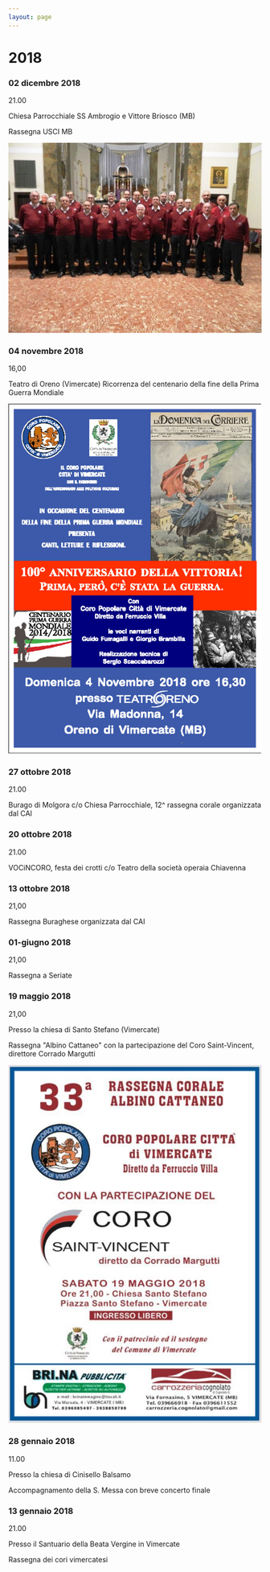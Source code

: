 ```yaml
---
layout: page
---
```


# 2018

### 02 dicembre 2018

21.00

Chiesa Parrocchiale SS Ambrogio e Vittore Briosco (MB)

Rassegna USCI MB

![image0029.jpeg](2018/image0029.jpeg)

### 04 novembre 2018

16,00

Teatro di Oreno (Vimercate) Ricorrenza del centenario della fine della Prima Guerra Mondiale

![image0030.jpeg](2018/image0030.jpeg)

### 27 ottobre 2018

21.00

Burago di Molgora c/o Chiesa Parrocchiale, 12^ rassegna corale organizzata dal CAI

### 20 ottobre 2018

21.00

VOCiNCORO, festa dei crotti c/o Teatro della società operaia Chiavenna

### 13 ottobre 2018

21,00

Rassegna Buraghese organizzata dal CAI

### 01-giugno 2018

21,00

Rassegna a Seriate

### 19 maggio 2018

21,00

Presso la chiesa di Santo Stefano (Vimercate)

Rassegna "Albino Cattaneo" con la partecipazione del Coro Saint-Vincent, direttore Corrado Margutti

![image0031.jpeg](2018/image0031.jpeg)

### 28 gennaio 2018

11.00

Presso la chiesa di Cinisello Balsamo

Accompagnamento della S. Messa con breve concerto finale

### 13 gennaio 2018

21.00

Presso il Santuario della Beata Vergine in Vimercate

Rassegna dei cori vimercatesi
